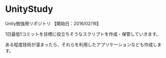 # UnityStudy
Unity勉強用リポジトリ 【開始日：2016/02/16】

1日最低1コミットを目標に役立ちそうなスクリプトを作成・保管していきます。<br>

ある程度技術が溜まったら、それらを利用したアプリケーションなども作成します。<br>

